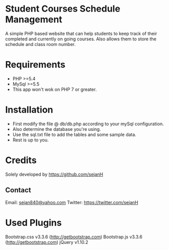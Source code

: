 Student Courses Schedule Management
===================================
A simple PHP based website that can help students to keep track of their completed and currently on going courses.
Also allows them to store the schedule and class room number.

Requirements
============
* PHP >=5.4
* MySql >=5.5
* This app won't wok on PHP 7 or greater.

Installation
============
* First modify the file @ db/db.php according to your mySql configuration.
* Also determine the database you're using.
* Use the sql.txt file to add the tables and some sample data.
* Rest is up to you.


Credits
=======
Solely developed by https://github.com/sejanH

Contact
-------
Email: sejan840@yahoo.com
Twitter: https://twitter.com/sejanH

Used Plugins
============
Bootstrap.css v3.3.6 (http://getbootstrap.com)
Bootstrap.js v3.3.6 (http://getbootstrap.com)
jQuery v1.10.2
